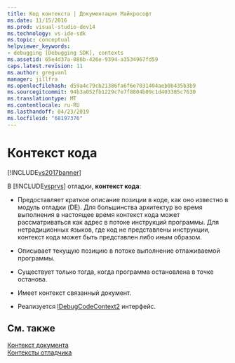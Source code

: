 ```yaml
---
title: Код контекста | Документация Майкрософт
ms.date: 11/15/2016
ms.prod: visual-studio-dev14
ms.technology: vs-ide-sdk
ms.topic: conceptual
helpviewer_keywords:
- debugging [Debugging SDK], contexts
ms.assetid: 65e4d37a-086b-426e-9394-a3534967fd59
caps.latest.revision: 11
ms.author: gregvanl
manager: jillfra
ms.openlocfilehash: d59a4c79cb21386fa6f6e7031404aeb0b435b3b9
ms.sourcegitcommit: 94b3a052fb1229c7e7f8804b09c1d403385c7630
ms.translationtype: MT
ms.contentlocale: ru-RU
ms.lasthandoff: 04/23/2019
ms.locfileid: "68197376"
---
```

# <a name="code-context"></a>Контекст кода
[!INCLUDE[vs2017banner](../../includes/vs2017banner.md)]

В [!INCLUDE[vsprvs](../../includes/vsprvs-md.md)] отладки, **контекст кода**:  
  
- Предоставляет краткое описание позиции в коде, как оно известно в модуль отладки (DE). Для большинства архитектур во время выполнения в настоящее время контекст кода может рассматриваться как адрес в потоке инструкций программы. Для нетрадиционных языков, где код не представлены инструкции, контекст кода может быть представлен либо иным образом.  
  
- Описывает текущую позицию в потоке выполнение отлаживаемой программы.  
  
- Существует только тогда, когда программа остановлена в точке останова.  
  
- Имеет контекст связанный документ.  
  
- Реализуется [IDebugCodeContext2](../../extensibility/debugger/reference/idebugcodecontext2.md) интерфейс.  
  
## <a name="see-also"></a>См. также  
 [Контекст документа](../../extensibility/debugger/document-context.md)   
 [Контексты отладчика](../../extensibility/debugger/debugger-contexts.md)
